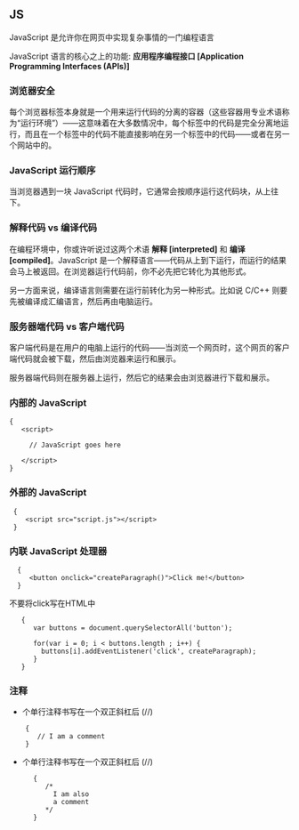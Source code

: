  ## JS
 
 JavaScript 是允许你在网页中实现复杂事情的一门编程语言

 JavaScript 语言的核心之上的功能: **应用程序编程接口 [Application Programming Interfaces (APIs)]**

 ### 浏览器安全
 
 每个浏览器标签本身就是一个用来运行代码的分离的容器（这些容器用专业术语称为“运行环境”）——这意味着在大多数情况中，每个标签中的代码是完全分离地运行，而且在一个标签中的代码不能直接影响在另一个标签中的代码——或者在另一个网站中的。
 
 ### JavaScript 运行顺序
 
 当浏览器遇到一块 JavaScript 代码时，它通常会按顺序运行这代码块，从上往下。
 
 ### 解释代码 vs 编译代码
 
 在编程环境中，你或许听说过这两个术语 **解释 [interpreted]** 和 **编译 [compiled]**。JavaScript 是一个解释语言——代码从上到下运行，而运行的结果会马上被返回。在浏览器运行代码前，你不必先把它转化为其他形式。
 
 另一方面来说，编译语言则需要在运行前转化为另一种形式。比如说 C/C++ 则要先被编译成汇编语言，然后再由电脑运行。
 
 ### 服务器端代码 vs 客户端代码
 
 客户端代码是在用户的电脑上运行的代码——当浏览一个网页时，这个网页的客户端代码就会被下载，然后由浏览器来运行和展示。
 
 服务器端代码则在服务器上运行，然后它的结果会由浏览器进行下载和展示。
 
 ### 内部的 JavaScript
 
 ```
 {
    <script>
    
      // JavaScript goes here
    
    </script>
 }
 ```
 
 ### 外部的 JavaScript
 
 ```
  {
     <script src="script.js"></script>
  }
 ```
 
 ### 内联 JavaScript 处理器
 
 ```
   {
      <button onclick="createParagraph()">Click me!</button>
   }
 ```
 不要将click写在HTML中
 
 ```
    {
       var buttons = document.querySelectorAll('button');
       
       for(var i = 0; i < buttons.length ; i++) {
         buttons[i].addEventListener('click', createParagraph);
       }
    }
 ```
  
  ### 注释
  
  * 个单行注释书写在一个双正斜杠后 (//)
  
  ```
      {
         // I am a comment
      }
  ```
  
  * 个单行注释书写在一个双正斜杠后 (//)
  
  ```
        {
           /*
             I am also
             a comment
           */
        }
  ```
  